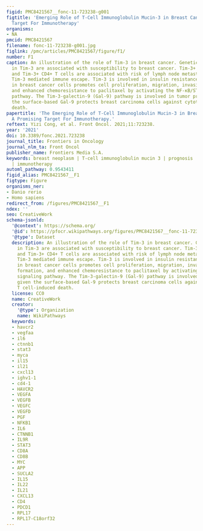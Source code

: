 ```yaml
---
figid: PMC8421567__fonc-11-723238-g001
figtitle: 'Emerging Role of T-Cell Immunoglobulin Mucin-3 in Breast Cancer: A Promising
  Target For Immunotherapy'
organisms:
- NA
pmcid: PMC8421567
filename: fonc-11-723238-g001.jpg
figlink: /pmc/articles/PMC8421567/figure/f1/
number: F1
caption: An illustration of the role of Tim-3 in breast cancer. Genetic polymorphisms
  in Tim-3 are associated with susceptibility to breast cancer. Tim-3+ CD8+ T cells
  and Tim-3+ CD4+ T cells are associated with risk of lymph node metastasis through
  Tim-3 mediated immune escape. Tim-3 is involved in insulin resistance. Tim-3 overexpression
  in breast cancer cells promotes cell proliferation, migration, invasion, tubal formation,
  and enhanced chemoresistance to paclitaxel by activating the NF-κB/STAT3 signaling
  pathway. The Tim-3-galectin-9 (Gal-9) pathway is involved in tumor progression given
  the surface-based Gal-9 protects breast carcinoma cells against cytotoxic T cell-induced
  death.
papertitle: 'The Emerging Role of T-Cell Immunoglobulin Mucin-3 in Breast Cancer:
  A Promising Target For Immunotherapy.'
reftext: Yizi Cong, et al. Front Oncol. 2021;11:723238.
year: '2021'
doi: 10.3389/fonc.2021.723238
journal_title: Frontiers in Oncology
journal_nlm_ta: Front Oncol
publisher_name: Frontiers Media S.A.
keywords: breast neoplasm | T-cell immunoglobulin mucin 3 | prognosis | regulation
  | immunotherapy
automl_pathway: 0.9543411
figid_alias: PMC8421567__F1
figtype: Figure
organisms_ner:
- Danio rerio
- Homo sapiens
redirect_from: /figures/PMC8421567__F1
ndex: ''
seo: CreativeWork
schema-jsonld:
  '@context': https://schema.org/
  '@id': https://pfocr.wikipathways.org/figures/PMC8421567__fonc-11-723238-g001.html
  '@type': Dataset
  description: An illustration of the role of Tim-3 in breast cancer. Genetic polymorphisms
    in Tim-3 are associated with susceptibility to breast cancer. Tim-3+ CD8+ T cells
    and Tim-3+ CD4+ T cells are associated with risk of lymph node metastasis through
    Tim-3 mediated immune escape. Tim-3 is involved in insulin resistance. Tim-3 overexpression
    in breast cancer cells promotes cell proliferation, migration, invasion, tubal
    formation, and enhanced chemoresistance to paclitaxel by activating the NF-κB/STAT3
    signaling pathway. The Tim-3-galectin-9 (Gal-9) pathway is involved in tumor progression
    given the surface-based Gal-9 protects breast carcinoma cells against cytotoxic
    T cell-induced death.
  license: CC0
  name: CreativeWork
  creator:
    '@type': Organization
    name: WikiPathways
  keywords:
  - havcr2
  - vegfaa
  - il6
  - ctnnb1
  - stat3
  - myca
  - il15
  - il21
  - cxcl13
  - ighv1-1
  - cd4-1
  - HAVCR2
  - VEGFA
  - VEGFB
  - VEGFC
  - VEGFD
  - PGF
  - NFKB1
  - IL6
  - CTNNB1
  - IL9R
  - STAT3
  - CD8A
  - CD8B
  - MYC
  - APP
  - SUCLA2
  - IL15
  - IL22
  - IL21
  - CXCL13
  - CD4
  - PDCD1
  - RPL17
  - RPL17-C18orf32
---
```

